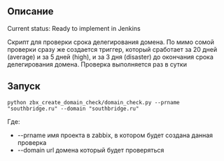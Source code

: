## Описание

Current status: Ready to implement in Jenkins

Скрипт для проверки срока делегирования домена. По мимо сомой проверки сразу же создается триггер, который сработает за 20 дней (average) и за 5 дней (high), и за 3 дня (disaster) до окончания срока делегирования домена.
Проверка выполняется раз в сутки

## Запуск

```
python zbx_create_domain_check/domain_check.py --prname "southbridge.ru" --domain "southbridge.ru"
```

Где:
* --prname имя проекта в zabbix, в котором будет создана данная проверка
* --domain url домена который будет проверяться 

